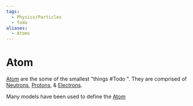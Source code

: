 ```yaml
---
tags:
  - Physics/Particles
  - Todo
aliases:
  - Atoms
---
```

# Atom
[Atom](Atom.md) are the some of the smallest "things #Todo ". They are comprised of [Neutrons](Neutron.md), [Protons](Proton.md), & [Electrons](Electron.md).

Many models have been used to define the [Atom](Atom.md)